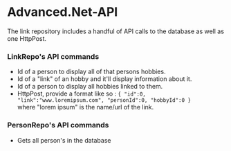 # Advanced.Net-API
The link repository includes a handful of API calls to the database as well as one HttpPost.

### LinkRepo's API commands
- Id of a person to display all of that persons hobbies.
- Id of a "link" of an hobby and it'll display information about it.
- Id of a person to display all hobbies linked to them.
- HttpPost, provide a format like so : ``` { "id":0, "link":"www.loremipsum.com", "personId":0, "hobbyId":0 } ``` <br />
  where "lorem ipsum" is the name/url of the link.
  
### PersonRepo's API commands  
- Gets all person's in the database
  
